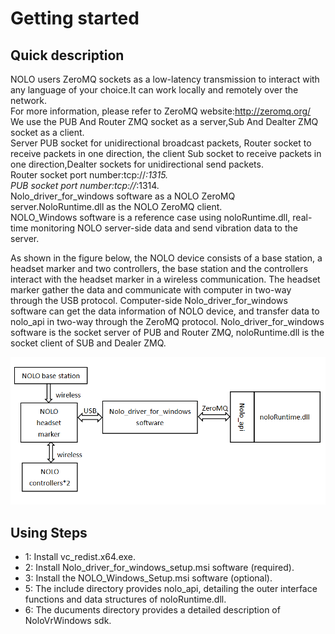 # Getting started
## Quick description  
NOLO users ZeroMQ sockets as a low-latency transmission to interact with any language of your choice.It can work locally and remotely over the network.  
For more information, please refer to ZeroMQ website:http://zeromq.org/ We use the PUB And Router ZMQ socket as a server,Sub And Dealter ZMQ socket as a client.  
Server PUB socket for unidirectional broadcast packets, Router socket to receive packets in one direction, the client Sub socket to receive packets in one direction,Dealter sockets for unidirectional send packets.   
Router socket port number:tcp://*:1315.  
PUB socket port number:tcp://*:1314.  
Nolo_driver_for_windows software as a NOLO ZeroMQ server.NoloRuntime.dll as the NOLO ZeroMQ client.  
NOLO_Windows software is a reference case using noloRuntime.dll, real-time monitoring NOLO server-side data and send vibration data to the server.  

As shown in the figure below, the NOLO device consists of a base station, a headset marker and two controllers, the base station and the controllers interact with the headset marker in a wireless communication. The headset marker gather the data and communicate with computer in two-way through the USB protocol. Computer-side Nolo_driver_for_windows software can get the data information of NOLO device, and transfer data to nolo_api in two-way through the ZeroMQ protocol. Nolo_driver_for_windows software is the socket server of PUB and Router ZMQ, noloRuntime.dll is the socket client of SUB and Dealer ZMQ.  
<div><img src="./startmessage.PNG"></div>  

## Using Steps
* 1: Install vc_redist.x64.exe.  
* 2: Install Nolo_driver_for_windows_setup.msi software (required).  
* 3: Install the NOLO_Windows_Setup.msi software (optional).  
* 5: The include directory provides nolo_api, detailing the outer interface functions and data structures of noloRuntime.dll.  
* 6: The ducuments directory provides a detailed description of NoloVrWindows sdk.
    
      

